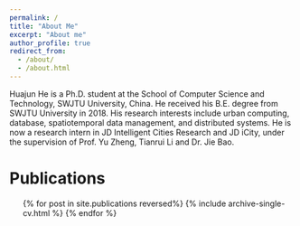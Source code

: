```yaml
---
permalink: /
title: "About Me"
excerpt: "About me"
author_profile: true
redirect_from: 
  - /about/
  - /about.html
---
```


Huajun He is a Ph.D. student at the School of Computer Science and Technology, SWJTU University, China. He received his B.E. degree from SWJTU University in 2018. His research interests include urban computing, database, spatiotemporal data management, and distributed systems. He is now a research intern in JD Intelligent Cities Research and JD iCity, under the supervision of Prof. Yu Zheng, Tianrui Li and Dr. Jie Bao.

Publications
======
  <ul>{% for post in site.publications reversed%}
    {% include archive-single-cv.html %}
  {% endfor %}</ul>
  
